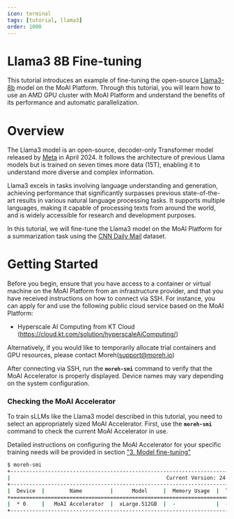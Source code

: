 ```yaml
---
icon: terminal
tags: [tutorial, llama3]
order: 1000
---
```


# Llama3 8B Fine-tuning

This tutorial introduces an example of fine-tuning the open-source [Llama3-8b](https://huggingface.co/meta-llama/Meta-Llama-3-8B) model on the MoAI Platform. Through this tutorial, you will learn how to use an AMD GPU cluster with MoAI Platform and understand the benefits of its performance and automatic parallelization.

# Overview

The Llama3 model is an open-source, decoder-only Transformer model released by [Meta](https://about.meta.com/) in April 2024. It follows the architecture of previous Llama models but is trained on seven times more data (15T), enabling it to understand more diverse and complex information.

Llama3 excels in tasks involving language understanding and generation, achieving performance that significantly surpasses previous state-of-the-art results in various natural language processing tasks. It supports multiple languages, making it capable of processing texts from around the world, and is widely accessible for research and development purposes.

In this tutorial, we will fine-tune the Llama3 model on the MoAI Platform for a summarization task using the [CNN Daily Mail](https://huggingface.co/datasets/cnn_dailymail) dataset.

# **Getting Started**

Before you begin, ensure that you have access to a container or virtual machine on the MoAI Platform from an infrastructure provider, and that you have received instructions on how to connect via SSH. For instance, you can apply for and use the following public cloud service based on the MoAI Platform:

- Hyperscale AI Computing from KT Cloud (https://cloud.kt.com/solution/hyperscaleAiComputing/)

Alternatively, if you would like to temporarily allocate trial containers and GPU resources, please contact Moreh(support@moreh.io)

After connecting via SSH, run the **`moreh-smi`** command to verify that the MoAI Accelerator is properly displayed. Device names may vary depending on the system configuration.

### **Checking the MoAI Accelerator**

To train sLLMs like the Llama3 model described in this tutorial, you need to select an appropriately sized MoAI Accelerator. First, use the **`moreh-smi`** command to check the current MoAI Accelerator in use.

Detailed instructions on configuring the MoAI Accelerator for your specific training needs will be provided in section ["3. Model fine-tuning"](3_fine_tuning.md)

```bash
$ moreh-smi
+---------------------------------------------------------------------------------------------------+
|                                                  Current Version: 24.5.0  Latest Version: 24.5.0  |
+---------------------------------------------------------------------------------------------------+
|  Device  |        Name         |      Model     |  Memory Usage  |  Total Memory  |  Utilization  |
+===================================================================================================+
|  * 0     |   MoAI Accelerator  |  xLarge.512GB  |  -             |  -             |  -            |
+---------------------------------------------------------------------------------------------------+
```